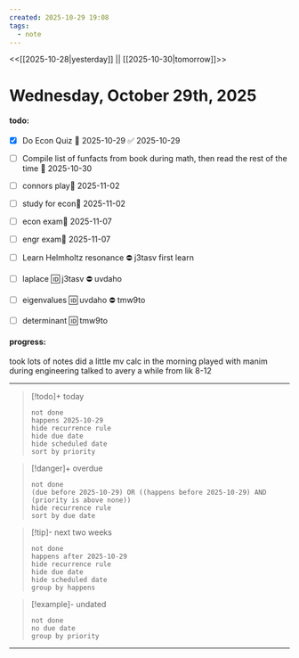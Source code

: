 ```yaml
---
created: 2025-10-29 19:08
tags:
  - note
---
```

<<[[2025-10-28|yesterday]] || [[2025-10-30|tomorrow]]>>
# Wednesday, October 29th, 2025
#### todo: 
- [x] Do Econ Quiz 📅 2025-10-29 ✅ 2025-10-29
- [ ] Compile list of funfacts from book during math, then read the rest of the time 📅 2025-10-30 
- [ ] connors play📅 2025-11-02 
- [ ] study for econ📅 2025-11-02 
- [ ] econ exam📅 2025-11-07
- [ ] engr exam📅 2025-11-07


- [ ] Learn Helmholtz resonance ⛔ j3tasv
first learn 
- [ ] laplace 🆔 j3tasv ⛔ uvdaho
- [ ] eigenvalues 🆔 uvdaho ⛔ tmw9to
- [ ] determinant 🆔 tmw9to













#### progress:
took lots of notes
did a little mv calc in the morning
played with manim during engineering
talked to avery a while from lik 8-12
















---
> [!todo]+ today
> ```tasks
> not done
> happens 2025-10-29
> hide recurrence rule
> hide due date
> hide scheduled date
> sort by priority
> ```

> [!danger]+ overdue 
> ```tasks
> not done
> (due before 2025-10-29) OR ((happens before 2025-10-29) AND (priority is above none))
> hide recurrence rule
> sort by due date
> ```

> [!tip]- next two weeks
> ```tasks
> not done
> happens after 2025-10-29
> hide recurrence rule
> hide due date
> hide scheduled date
> group by happens
> ```

> [!example]- undated
> ```tasks
> not done
> no due date
> group by priority
> ```

---









